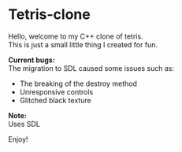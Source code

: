# Tetris-clone
Hello, welcome to my C++ clone of tetris.<br>
This is just a small little thing I created for fun.<br>

**Current bugs:**
<br>The migration to SDL caused some issues such as:
- The breaking of the destroy method
- Unresponsive controls
- Glitched black texture

**Note:**<br>
Uses SDL

Enjoy!
